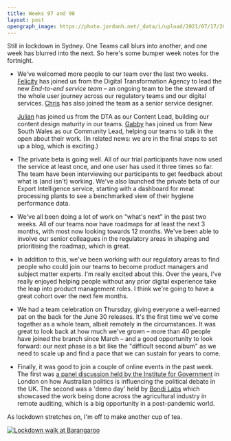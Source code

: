 ```yaml
---
title: Weeks 97 and 98
layout: post
opengraph_image: https://photo.jordanh.net/_data/i/upload/2021/07/17/20210717221227-78b27d07-me.jpg
---
```


Still in lockdown in Sydney. One Teams call blurs into another, and one week has blurred into the next. So here's some bumper week notes for the fortnight.

* We've welcomed more people to our team over the last two weeks. [Felicity][felicity] has joined us from the Digital Transformation Agency to lead the new _End-to-end service team_ – an ongoing team to be the steward of the whole user journey across our regulatory teams and our digital services. [Chris][chris] has also joined the team as a senior service designer.

  [Julian][julian] has joined us from the DTA as our Content Lead, building our content design maturity in our teams. [Gabby][gabby] has joined us from New South Wales as our Community Lead, helping our teams to talk in the open about their work. (In related news: we are in the final steps to set up a blog, which is exciting.)

* The private beta is going well. All of our trial participants have now used the service at least once, and one user has used it three times so far. The team have been interviewing our participants to get feedback about what is (and isn't) working. We've also launched the private beta of our Export Intelligence service, starting with a dashboard for meat processing plants to see a benchmarked view of their hygiene performance data.

* We've all been doing a lot of work on "what's next" in the past two weeks. All of our teams now have roadmaps for at least the next 3 months, with most now looking towards 12 months. We've been able to involve our senior colleagues in the regulatory areas in shaping and prioritising the roadmap, which is great.

* In addition to this, we've been working with our regulatory areas to find people who could join our teams to become product managers and subject matter experts. I'm really excited about this. Over the years, I've really enjoyed helping people without any prior digital experience take the leap into product management roles. I think we're going to have a great cohort over the next few months.

* We had a team celebration on Thursday, giving everyone a well-earned pat on the back for the June 30 releases. It's the first time we've come together as a whole team, albeit remotely in the circumstances. It was great to look back at how much we've grown – more than 40 people have joined the branch since March – and a good opportunity to look forward: our next phase is a bit like the "difficult second album" as we need to scale up and find a pace that we can sustain for years to come.

* Finally, it was good to join a couple of online events in the past week. The first was [a panel discussion held by the Institute for Government][ifg] in London on how Australian politics is influencing the political debate in the UK. The second was a 'demo day' held by [Bondi Labs][bondi-labs] which showcased the work being done across the agricultural industry in remote auditing, which is a big opportunity in a post-pandemic world.

As lockdown stretches on, I'm off to make another cup of tea.

<a href="https://photo.jordanh.net/picture.php?/264" class="image--block">
  <img src="https://photo.jordanh.net/_data/i/upload/2021/07/17/20210717221227-78b27d07-me.jpg" style="max-height: 30rem;" alt="Lockdown walk at Barangaroo">
</a>


[felicity]: https://www.linkedin.com/in/felicity-hitchcock-6b7a61207/
[chris]: https://www.linkedin.com/in/christopherbrew/
[julian]: https://www.linkedin.com/in/julian-fleetwood/
[gabby]: https://www.linkedin.com/in/gabbyquirk/
[ifg]: https://www.instituteforgovernment.org.uk/events/australian-style-politics
[bondi-labs]: https://www.bondilabs.com/
